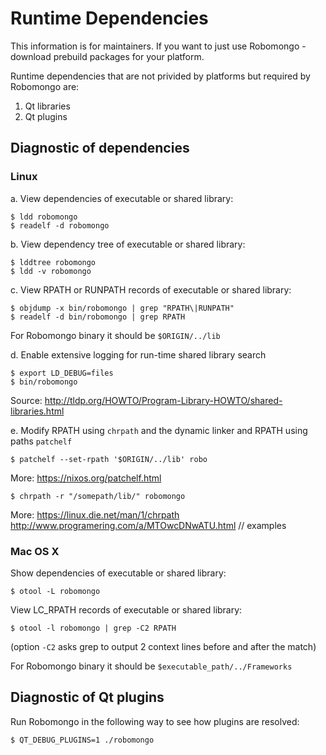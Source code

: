 Runtime Dependencies
====================

This information is for maintainers. If you want to just use Robomongo - download 
prebuild packages for your platform.

Runtime dependencies that are not privided by platforms but required by Robomongo are:

1. Qt libraries
2. Qt plugins

Diagnostic of dependencies
--------------------------

### Linux

a. View dependencies of executable or shared library: 

    $ ldd robomongo
    $ readelf -d robomongo

b. View dependency tree of executable or shared library:  

    $ lddtree robomongo
    $ ldd -v robomongo

c. View RPATH or RUNPATH records of executable or shared library:

    $ objdump -x bin/robomongo | grep "RPATH\|RUNPATH"
    $ readelf -d bin/robomongo | grep RPATH     
    
For Robomongo binary it should be `$ORIGIN/../lib`

d. Enable extensive logging for run-time shared library search 

    $ export LD_DEBUG=files
    $ bin/robomongo
    
Source: 
http://tldp.org/HOWTO/Program-Library-HOWTO/shared-libraries.html

e. Modify RPATH using `chrpath` and the dynamic linker and RPATH using paths `patchelf`
    
    $ patchelf --set-rpath '$ORIGIN/../lib' robo
    
More: https://nixos.org/patchelf.html

    $ chrpath -r "/somepath/lib/" robomongo

More:
https://linux.die.net/man/1/chrpath
http://www.programering.com/a/MTOwcDNwATU.html	// examples

### Mac OS X

Show dependencies of executable or shared library:

    $ otool -L robomongo

View LC_RPATH records of executable or shared library:

    $ otool -l robomongo | grep -C2 RPATH
    
(option `-C2` asks grep to output 2 context lines before and after the match)

For Robomongo binary it should be `$executable_path/../Frameworks`


Diagnostic of Qt plugins
------------------------

Run Robomongo in the following way to see how plugins are resolved:

    $ QT_DEBUG_PLUGINS=1 ./robomongo
    

